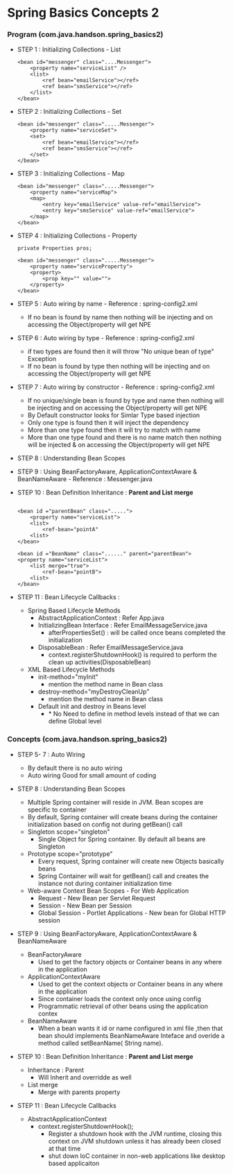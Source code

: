# Spring Basics Concepts 2

### Program (com.java.handson.spring_basics2)

* STEP 1 : Initializing Collections  - List
	
	```
	<bean id="messenger" class="....Messenger">
		<property name="serviceList" />
		<list>
			<ref bean="emailService"></ref>
			<ref bean="smsService"></ref>
		</list>
	</bean>
	```

* STEP 2 : Initializing Collections  - Set

	```
	<bean id="messenger" class=".....Messenger">
		<property name="serviceSet">
		<set>
			<ref bean="emailService"></ref>
			<ref bean="smsService"></ref>
		</set>
	</bean>
	```
	
* STEP 3 : Initializing Collections  - Map

	```
	<bean id="messenger" class=".....Messenger">
		<property name="serviceMap">
		<map>
			<entry key="emailService" value-ref="emailService">
			<entry key="smsService" value-ref="emailService">
		</map>
	</bean>
	```
	
* STEP 4 : Initializing Collections  - Property

	```
	private Properties pros;
	
	<bean id="messenger" class=".....Messenger">
		<property name="serviceProperty">
		<property>
			<prop key="" value="">
		</property>
	</bean>
	```

* STEP 5 : Auto wiring by name - Reference : spring-config2.xml
	* If no bean is found by name then nothing will be injecting and on accessing the Object/property will get NPE

* STEP 6 : Auto wiring by type - Reference : spring-config2.xml
	* if two types are found then it will throw "No unique bean of type" Exception
	* If no bean is found by type then nothing will be injecting and on accessing the Object/property will get NPE

* STEP 7 : Auto wiring by constructor - Reference : spring-config2.xml
	* If no unique/single bean is found by type and name then nothing will be injecting and on accessing the Object/property will get NPE
	* By Default constructor looks for Simlar Type based injection
	* Only one type is found then it will inject the dependency
	* More than one type found then it will try to match with name
	* More than one type found and there is no name match then nothing will be injected & on accessing the Object/property will get NPE

* STEP 8 : Understanding Bean Scopes

* STEP 9 : Using BeanFactoryAware, ApplicationContextAware & BeanNameAware - Reference : Messenger.java

* STEP 10 : Bean Definition Inheritance  : **Parent and List merge**
	```
	
	<bean id ="parentBean" class=".....">
		<property name="serviceList">
		<list>
			<ref-bean="pointA"
		<list>
	</bean>
	
	<bean id ="BeanName" class="......" parent="parentBean">
	<property name="serviceList">
		<list merge="true">
			<ref-bean="pointB">
		<list>
	</bean>
	```
* STEP 11 : Bean Lifecycle Callbacks :
	* Spring Based Lifecycle Methods
		* AbstractApplicationContext : Refer App.java
		* InitializingBean Interface : Refer EmailMessageService.java
			* afterPropertiesSet() : will be called once beans completed the initialization
		* DisposableBean : Refer EmailMessageService.java
			* context.registerShutdownHook() is required to perform the clean up activities(DisposableBean)
	* XML Based Lifecycle Methods
		* init-method="myInit"
			*  mention the method name in Bean class
		* destroy-method="myDestroyCleanUp"
			*  mention the method name in Bean class
		* Default init and destroy in Beans level
			* <beans default-init-method="myInit" default-destroy-method>
				* No Need to define in method levels instead of that we can define Global level
		
	
### Concepts (com.java.handson.spring_basics2)

* STEP 5- 7 : Auto Wiring
	* By default there is no auto wiring
	* Auto wiring Good for small amount of coding
	
* STEP 8 : Understanding Bean Scopes
	* Multiple Spring container will reside in JVM. Bean scopes are specific to container
	* By default, Spring container will create beans during the container initialization based on config not during getBean() call
	* Singleton scope="singleton"
		* Single Object for Spring container. By default all beans are Singleton
	* Prototype scope="prototype"
		* Every request, Spring container will create new Objects basically beans
		* Spring Container will wait for getBean() call and creates the instance not during container initialization time
	* Web-aware Context Bean Scopes - For Web Application
		* Request - New Bean per Servlet Request
		* Session - New Bean per Session
		* Global Session - Portlet Applications - New bean for Global HTTP session

* STEP 9 : Using BeanFactoryAware, ApplicationContextAware & BeanNameAware
	* BeanFactoryAware
		*  Used to get the factory objects or Container beans in any where in the application
	* ApplicationContextAware 
		* Used to get the context objects or Container beans in any where in the application
		* Since container loads the context only once using config
		* Programmatic retrieval of other beans using the application contex
	* BeanNameAware
		* When a bean wants it id or name configured in xml file ,then that bean should implements BeanNameAware Inteface and overide a method called setBeanName( String name).
	
* STEP 10 : Bean Definition Inheritance  : **Parent and List merge**
	* Inheritance : Parent
		* Will Inherit and overridde as well
	* List merge
		* Merge with parents property
	
* STEP 11 : Bean Lifecycle Callbacks 
	* AbstractApplicationContext
		* context.registerShutdownHook();
			* Register a shutdown hook with the JVM runtime, closing this context on JVM shutdown unless it has already been closed at that time
			* shut down IoC container in non-web applications like desktop based applicaiton
			

